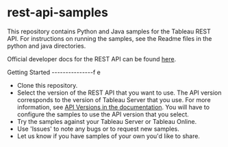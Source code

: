 
# rest-api-samples
This repository contains Python and Java samples for the Tableau REST API. For instructions on running the samples, see the Readme files in the python and java directories.

Official developer docs for the REST API can be found [here](http://onlinehelp.tableau.com/current/api/rest_api/en-us/help.htm).

Getting Started
---------------f
e
* Clone this repository.
* Select the version of the REST API that you want to use. The API version corresponds to the version of Tableau Server that you use.
  For more information, see [API Versions in the documentation](http://onlinehelp.tableau.com/current/api/rest_api/en-us/help.htm#REST/rest_api_concepts_versions.htm). You will have to configure the samples to use the API version that you select.
* Try the samples against your Tableau Server or Tableau Online.
* Use 'Issues' to note any bugs or to request new samples.
* Let us know if you have samples of your own you'd like to share.

